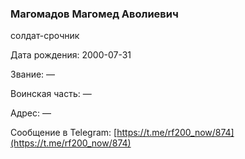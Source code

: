 ### Магомадов Магомед Аволиевич

солдат-срочник

Дата рождения: 2000-07-31

Звание: —

Воинская часть: —

Адрес: —

Сообщение в Telegram: [https://t.me/rf200_now/874](https://t.me/rf200_now/874)
